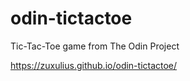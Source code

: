 # odin-tictactoe
Tic-Tac-Toe game from The Odin Project

https://zuxulius.github.io/odin-tictactoe/
